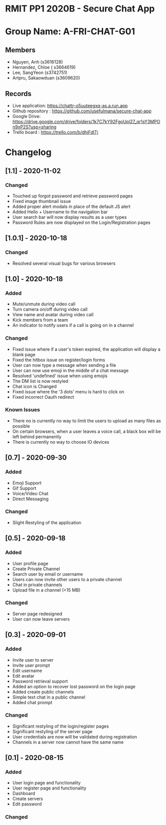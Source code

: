 # RMIT PP1 2020B - Secure Chat App

# Group Name: A-FRI-CHAT-G01

## Members

* Nguyen, Anh (s3616128)
* Hernandez, Chloe ( s3664619)
* Lee, SangYeon (s3742751)
* Artpru, Sakaowduan (s3609620)

## Records

* Live application: https://chattr-o5uuteegxq-as.a.run.app
* Github repository : https://github.com/usefulmana/secure-chat-app
* Google Drive: https://drive.google.com/drive/folders/1k7C7kY92FgoUpl27_qr1sY3MPOn9xP2S?usp=sharing
* Trello board : https://trello.com/b/dhiFdITj

# Changelog

## [1.1] - 2020-11-02

### Changed

* Touched up forgot password and retrieve password pages
* Fixed image thumbnail issue
* Added proper alert modals in place of the default JS alert
* Added Hello + Username to the navigation bar
* User search bar will now display results as a user types
* Password Rules are now displayed on the Login/Registration pages

## [1.0.1] - 2020-10-18

### Changed

* Resolved several visual bugs for various browsers

## [1.0] - 2020-10-18

### Added

* Mute/unmute during video call
* Turn camera on/off during video call
* View name and avatar during video call
* Kick members from a team
* An indicator to notify users if a call is going on in a channel

### Changed

* Fixed issue where if a user's token expired, the application will display a blank page
* Fixed the hitbox issue on register/login forms
* User can now type a message when sending a file
* User can now use emoji in the middle of a chat message
* Resolved 'undefined' issue when using emojis
* The DM list is now restyled
* Chat icon is Changed
* Fixed issue where the '3 dots' menu is hard to click on
* Fixed incorrect Oauth redirect

### Known Issues

* There no is currently no way to limit the users to upload as many files as possible
* On certain browsers, when a user leaves a voice call, a black box will be left behind permanently
* There is currently no way to choose IO devices

## [0.7] - 2020-09-30

### Added

* Emoji Support
* Gif Support
* Voice/Video Chat
* Direct Messaging

### Changed

* Slight Restyling of the application

## [0.5] - 2020-09-18

### Added

* User profile page
* Create Private Channel
* Search user by email or username
* Users can now invite other users to a private channel
* Chat in private channels
* Upload file in a channel (<15 MB)

### Changed

* Server page redesigned
* User can now leave servers

## [0.3] - 2020-09-01

### Added

* Invite user to server
* Invite user prompt
* Edit username
* Edit avatar
* Password retrieval support
* Added an option to recover lost password on the login page
* Added create public channels
* Simple text chat in a public channel
* Added chat prompt

### Changed

* Significant restyling of the login/register pages
* Significant restyling of the server page
* User credentials are now will be validated during registration
* Channels in a server now cannot have the same name


## [0.1] - 2020-08-15

### Added

* User login page and functionality
* User register page and functionality
* Dashboard
* Create servers
* Edit password

### Changed